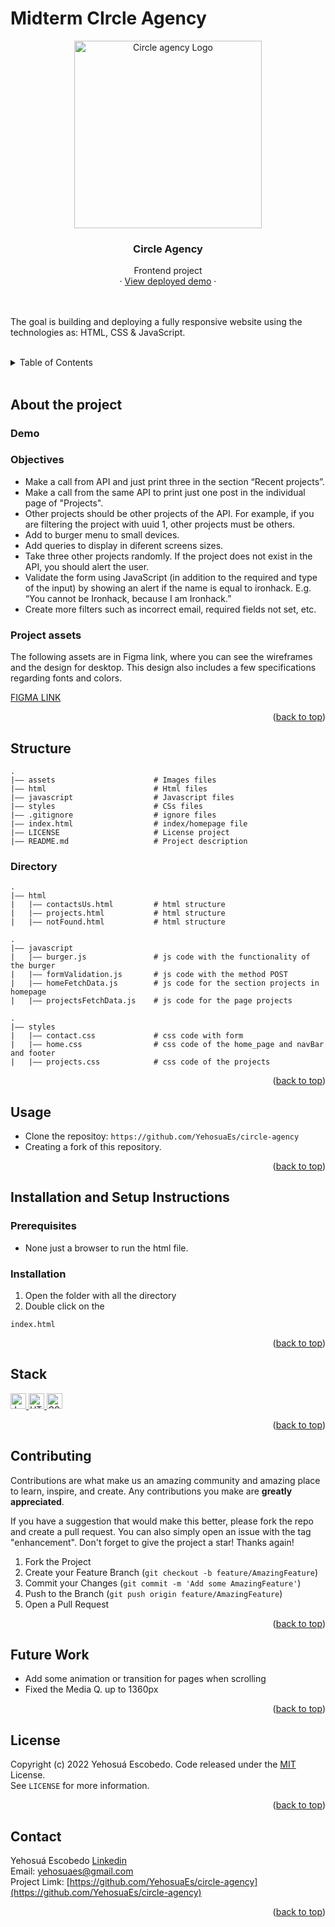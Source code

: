 <div id="top"></div>

# Midterm CIrcle Agency

<div align="center"> 
  <img width="300" src="https://user-images.githubusercontent.com/93733677/203830001-0a44a511-5e72-4fb4-8bb6-d5967b1e5fcf.svg" alt="Circle agency Logo">
  <h3 align="center">Circle Agency</h3>
  <div align="center">
    <a>Frontend project</a>
    </br>
    ·
    <a href="https://circleagency.netlify.app/">View deployed demo</a>
    ·
  </div>
</div>
</br>
</br>

The goal is building and deploying a fully responsive website using the technologies as: HTML, CSS &amp; JavaScript.

</br>
<!-- TABLE OF CONTENTS -->
<details>
  <summary>Table of Contents</summary>
  <ol>
    <li>
      <a href="#about-the-project">About the project</a>
      <ul>
        <li><a href="#demo">Demo </a></li>
        <li><a href="#objectives">Objectives </a></li>
        <li><a href="#project-assets">Project assets </a></li>
      </ul>
    </li>
    <li>
     <a href="#structure">Structure</a>
     <ul>
        <li><a href="#directory">Directory </a></li>
      </ul>
   </li>
     <li><a href="#usage">Usage</a></li>
    <li>
        <a href="#installation-and-setup-instructions">Installation and Setup Instructions</a>
         <ul>
            <li><a href="#prerequisites">Prerequisites</a></li>
            <li><a href="#installation">Installation</a></li>
        </ul>
    </li>
    <li><a href="#stack">Stack</a></li>
    <li><a href="#contributing">Contributing</a></li>
    <li><a href="#future-Work">Future Work</a></li>
    <li><a href="#license">License</a></li>
    <li><a href="#contact">Contact</a></li>
  </ol>
</details>

</br>

## About the project

<!-- Demo  -->

### Demo

### Objectives

-   Make a call from API <a href="https://raw.githubusercontent.com/ironhack-jc/mid-term-api/main/projects"></a> and just print three in the section “Recent projects”.
-   Make a call from the same API to print just one post in the individual page of "Projects".
-   Other projects should be other projects of the API. For example, if you are filtering the project with uuid 1, other projects must be others.
-   Add to burger menu to small devices.
-   Add queries to display in diferent screens sizes.
-   Take three other projects randomly. If the project does not exist in the API, you should alert the user.
-   Validate the form using JavaScript (in addition to the required and type of the input) by showing an alert if the name is equal to ironhack. E.g. “You cannot be Ironhack, because I am Ironhack.”
-   Create more filters such as incorrect email, required fields not set, etc.

### Project assets

The following assets are in Figma link, where you can see the wireframes and the design for desktop.
This design also includes a few specifications regarding fonts and colors.

<a href="https://www.figma.com/file/40HgCQuseL42RKbBooXtHK/mid-term-project?node-id=0%3A1">FIGMA LINK</a>

<p align="right">(<a href="#top">back to top</a>)

<!-- STRUCTURE -->

## Structure

```
.
|–– assets                      # Images files
|–– html                        # Html files
|–– javascript                  # Javascript files
|–– styles                      # CSs files
|–– .gitignore                  # ignore files
|–– index.html                  # index/homepage file
|–– LICENSE                     # License project
|–– README.md                   # Project description
```

### Directory

```
.
|–– html
|   |–– contactsUs.html         # html structure
|   |–– projects.html           # html structure
|   |–– notFound.html           # html structure

.
|–– javascript
|   |–– burger.js               # js code with the functionality of the burger
|   |–– formValidation.js       # js code with the method POST
|   |–– homeFetchData.js        # js code for the section projects in homepage
|   |–– projectsFetchData.js    # js code for the page projects

.
|–– styles
|   |–– contact.css             # css code with form
|   |–– home.css                # css code of the home_page and navBar and footer
|   |–– projects.css            # css code of the projects

```

<p align="right">(<a href="#top">back to top</a>)
 
<!-- USAGE -->
## Usage

-   Clone the repositoy: `https://github.com/YehosuaEs/circle-agency`
-   Creating a fork of this repository.

<p align="right">(<a href="#top">back to top</a>)

<!-- INSTALLATION AND SETUP -->

## Installation and Setup Instructions

### Prerequisites

-   None just a browser to run the html file.

### Installation

1. Open the folder with all the directory
2. Double click on the

```
index.html
```

<p align="right">(<a href="#top">back to top</a>)

<!-- STACK -->

## Stack

<div align="left">
  <a href="https://www.javascript.com/">
    <img  width="25" alt="JavaScript" src="https://user-images.githubusercontent.com/93733677/175814736-fdc4935d-6107-4efc-a6bb-6a98dc685f80.png">
  </a> 
  <a href="https://www.javascript.com/](https://developer.mozilla.org/es/docs/Glossary/HTML5">
    <img width="25" alt="HTML5" src="https://user-images.githubusercontent.com/93733677/175814924-338e3829-a7d8-4e3b-a9ff-6edf3d293a4f.png">
  </a>
  <a href="https://developer.mozilla.org/es/docs/Web/CSS">
    <img width="25" alt="CSS3" src="https://user-images.githubusercontent.com/93733677/175814939-9e82779a-c8a2-4fe2-999a-22ff7ffb8282.png"> 
  </a>
</div>
 
 <p align="right">(<a href="#top">back to top</a>)

 <!-- CONTRIBUTING -->

## Contributing

Contributions are what make us an amazing community and amazing place to learn, inspire, and create. Any contributions you make are **greatly appreciated**.

If you have a suggestion that would make this better, please fork the repo and create a pull request. You can also simply open an issue with the tag "enhancement".
Don't forget to give the project a star! Thanks again!

1. Fork the Project
2. Create your Feature Branch (`git checkout -b feature/AmazingFeature`)
3. Commit your Changes (`git commit -m 'Add some AmazingFeature'`)
4. Push to the Branch (`git push origin feature/AmazingFeature`)
5. Open a Pull Request

<p align="right">(<a href="#top">back to top</a>)</p>

 <!-- FUTURE WORK -->

## Future Work

-   Add some animation or transition for pages when scrolling
-   Fixed the Media Q. up to 1360px

 <p align="right">(<a href="#top">back to top</a>)</p>

<!-- LICENSE -->

## License

Copyright (c) 2022 Yehosuá Escobedo. Code released under the [MIT]() License.
</br>
See `LICENSE` for more information.

<p align="right">(<a href="#top">back to top</a>)
 <!-- CONTACT -->

## Contact

Yehosuá Escobedo [Linkedin](https://www.linkedin.com/in/yehosua-escobedo/)  
Email: yehosuaes@gmail.com
</br>
Project Limk: [https://github.com/YehosuaEs/circle-agency](https://github.com/YehosuaEs/circle-agency)

<p align="right">(<a href="#top">back to top</a>)</p>
